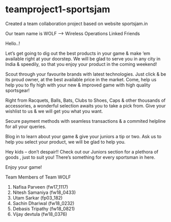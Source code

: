 # teamproject1-sportsjam

Created a team collaboration project based on website sportsjam.in

Our team name is WOLF --> Wireless Operations Linked Friends

Hello..!

Let’s get going to dig out the best products in your game & make ‘em available right at your doorstep. We will be glad to serve you in any city in India & speedily, so that you enjoy your product in the coming weekend!

Scout through your favourite brands with latest technologies. Just click & be its proud owner, at the best available price in the market. Come, help us help you to fly high with your new & improved game with high quality sportsgear!

Right from Racquets, Balls, Bats, Clubs to Shoes, Caps & other thousands of accessories, a wonderful selection awaits you to take a pick from. Give your wishlist to us & we will get you what you want.

Secure payment methods with seamless transactions & a commited helpline for all your queries.

Blog in to learn about your game & give your juniors a tip or two. Ask us to help you select your product, we will be glad to help you.

Hey kids – don’t despair!! Check out our Juniors section for a plethora of goods , just to suit you! There’s something for every sportsman in here.

Enjoy your game!

Team Members of Team WOLF

1) Nafisa Parveen (fw17_1117)
2) Nitesh Samaniya (fw18_0433)
3) Utam Sarkar (fp03_182)
4) Sachin Dhariwal (fw18_0232)
5) Debasis Tripathy (fw18_0821)
6) Vijay devtula (fw18_0376)
